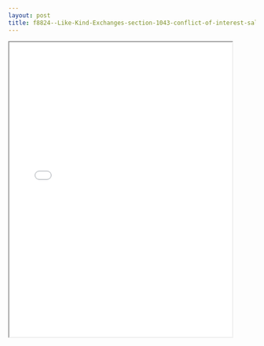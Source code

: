 ```yaml
---
layout: post
title: f8824--Like-Kind-Exchanges-section-1043-conflict-of-interest-sales
---
```


<div class="pdf-container">
<iframe src="/ea/assets/pdfs/f8824--Like-Kind-Exchanges-section-1043-conflict-of-interest-sales.pdf" height="600" width="90%" allowFullScreen="true"></iframe>
</div>

